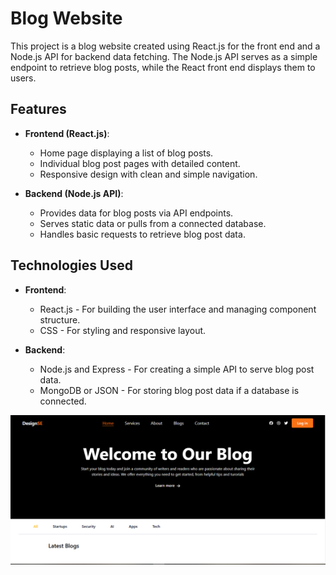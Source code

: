 # Blog Website

This project is a blog website created using React.js for the front end and a Node.js API for backend data fetching. The Node.js API serves as a simple endpoint to retrieve blog posts, while the React front end displays them to users.

## Features

- **Frontend (React.js)**:
  - Home page displaying a list of blog posts.
  - Individual blog post pages with detailed content.
  - Responsive design with clean and simple navigation.
  
- **Backend (Node.js API)**:
  - Provides data for blog posts via API endpoints.
  - Serves static data or pulls from a connected database.
  - Handles basic requests to retrieve blog post data.

## Technologies Used

- **Frontend**:
  - React.js - For building the user interface and managing component structure.
  - CSS - For styling and responsive layout.

- **Backend**:
  - Node.js and Express - For creating a simple API to serve blog post data.
  - MongoDB or JSON  - For storing blog post data if a database is connected.

![Homepage Screenshot](client/homepage.png)
